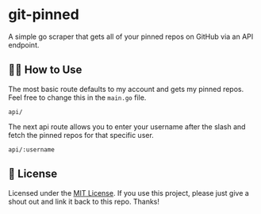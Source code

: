 # git-pinned

A simple go scraper that gets all of your pinned repos on GitHub via an API endpoint.

## 🧑‍💻 How to Use

The most basic route defaults to my account and gets my pinned repos. Feel free to change this in the `main.go` file.

```
api/
```

The next api route allows you to enter your username after the slash and fetch the pinned repos for that specific user.

```
api/:username
```

## 🪪 License

Licensed under the [MIT License](./LICENSE).
If you use this project, please just give a shout out and link it back to this repo. Thanks!
